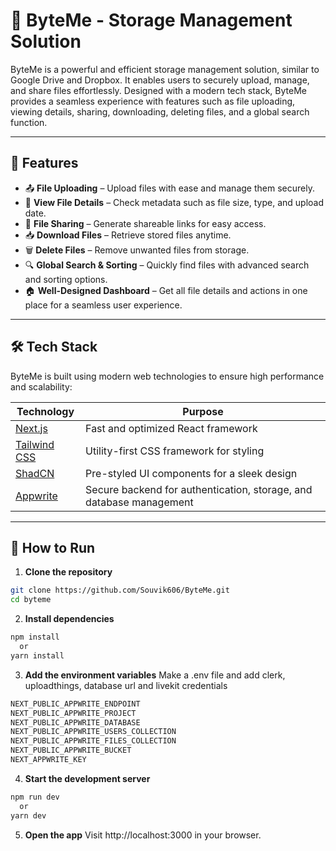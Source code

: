 # 📂 ByteMe - Storage Management Solution

ByteMe is a powerful and efficient storage management solution, similar to Google Drive and Dropbox. It enables users to securely upload, manage, and share files effortlessly. Designed with a modern tech stack, ByteMe provides a seamless experience with features such as file uploading, viewing details, sharing, downloading, deleting files, and a global search function.

---

## 🚀 Features

- 📤 **File Uploading** – Upload files with ease and manage them securely.
- 📑 **View File Details** – Check metadata such as file size, type, and upload date.
- 🔗 **File Sharing** – Generate shareable links for easy access.
- 📥 **Download Files** – Retrieve stored files anytime.
- 🗑️ **Delete Files** – Remove unwanted files from storage.
- 🔍 **Global Search & Sorting** – Quickly find files with advanced search and sorting options.
- 🏠 **Well-Designed Dashboard** – Get all file details and actions in one place for a seamless user experience.

---

## 🛠️ Tech Stack

ByteMe is built using modern web technologies to ensure high performance and scalability:

| **Technology**  | **Purpose** |
|----------------|------------|
| [Next.js](https://nextjs.org/) | Fast and optimized React framework |
| [Tailwind CSS](https://tailwindcss.com/) | Utility-first CSS framework for styling |
| [ShadCN](https://ui.shadcn.com/) | Pre-styled UI components for a sleek design |
| [Appwrite](https://appwrite.io/) | Secure backend for authentication, storage, and database management |

---

## 🚀 How to Run  

1.  **Clone the repository**
   
   ```bash  
   git clone https://github.com/Souvik606/ByteMe.git  
   cd byteme
  ```

2.  **Install dependencies**

   ```bash
   npm install
     or
   yarn install
  ```

3. **Add the environment variables**
  Make a .env file and add clerk, uploadthings, database url and livekit credentials

  ```bash
  NEXT_PUBLIC_APPWRITE_ENDPOINT
  NEXT_PUBLIC_APPWRITE_PROJECT
  NEXT_PUBLIC_APPWRITE_DATABASE
  NEXT_PUBLIC_APPWRITE_USERS_COLLECTION
  NEXT_PUBLIC_APPWRITE_FILES_COLLECTION
  NEXT_PUBLIC_APPWRITE_BUCKET
  NEXT_APPWRITE_KEY

```
4. **Start the development server**

  ```bash
  npm run dev  
    or
  yarn dev
```
5. **Open the app**
     Visit http://localhost:3000 in your browser.
